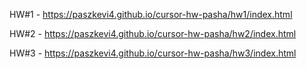 HW#1 - https://paszkevi4.github.io/cursor-hw-pasha/hw1/index.html

HW#2 - https://paszkevi4.github.io/cursor-hw-pasha/hw2/index.html

HW#3 - https://paszkevi4.github.io/cursor-hw-pasha/hw3/index.html
